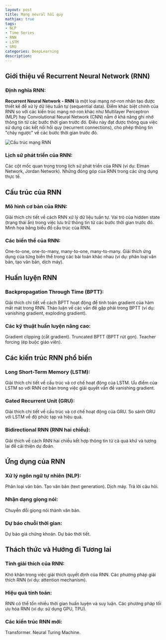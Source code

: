 ```yaml
---
layout: post
title: Mạng neural hồi quy
mathjax: true
tags:
- NLP
- Time Series
- RNN
- LSTM
- GRU
categories: DeepLearning
description: 
---
```


## Giới thiệu về Recurrent Neural Network (RNN)

### Định nghĩa RNN:

**Recurrent Neural Network - RNN** là một loại mạng nơ-ron nhân tạo được thiết kế để xử lý dữ liệu tuần tự (sequential data). Điểm khác biệt chính của RNN so với các kiến trúc mạng nơ-ron khác như Multilayer Perceptron (MLP) hay Convolutional Neural Network (CNN) nằm ở khả năng ghi nhớ thông tin từ các bước thời gian trước đó. Điều này đạt được thông qua việc sử dụng các kết nối hồi quy (recurrent connections), cho phép thông tin "chảy ngược" về các bước thời gian trước đó.

![Cấu trúc mạng RNN](/MLDL/assets/img/rnn_1.png)

### Lịch sử phát triển của RNN:

Các cột mốc quan trọng trong lịch sử phát triển của RNN (ví dụ: Elman Network, Jordan Network).
Những đóng góp của RNN trong các ứng dụng thực tế.

## Cấu trúc của RNN

### Mô hình cơ bản của RNN:

Giải thích chi tiết về cách RNN xử lý dữ liệu tuần tự.
Vai trò của hidden state (trạng thái ẩn) trong việc lưu trữ thông tin từ các bước thời gian trước đó.
Minh họa bằng biểu đồ cấu trúc của RNN.

### Các biến thể của RNN:

One-to-one, one-to-many, many-to-one, many-to-many.
Giải thích ứng dụng của từng biến thể trong các bài toán khác nhau (ví dụ: phân loại văn bản, tạo văn bản, dịch máy).

## Huấn luyện RNN

### Backpropagation Through Time (BPTT):

Giải thích chi tiết về cách BPTT hoạt động để tính toán gradient của hàm mất mát trong RNN.
Thảo luận về các vấn đề gặp phải trong BPTT (ví dụ: vanishing gradient, exploding gradient).

### Các kỹ thuật huấn luyện nâng cao:

Gradient clipping (cắt gradient).
Truncated BPTT (BPTT rút gọn).
Teacher forcing (ép buộc giáo viên).

## Các kiến trúc RNN phổ biến

### Long Short-Term Memory (LSTM):

Giải thích chi tiết về cấu trúc và cơ chế hoạt động của LSTM.
Ưu điểm của LSTM so với RNN cơ bản trong việc giải quyết vấn đề vanishing gradient.

### Gated Recurrent Unit (GRU):

Giải thích chi tiết về cấu trúc và cơ chế hoạt động của GRU.
So sánh GRU với LSTM về độ phức tạp và hiệu quả.

### Bidirectional RNN (RNN hai chiều):

Giải thích về cách RNN hai chiều kết hợp thông tin từ cả quá khứ và tương lai để cải thiện dự đoán.

## Ứng dụng của RNN

### Xử lý ngôn ngữ tự nhiên (NLP):

Phân loại văn bản.
Tạo văn bản (text generation).
Dịch máy.
Trả lời câu hỏi.

### Nhận dạng giọng nói:

Chuyển đổi giọng nói thành văn bản.

### Dự báo chuỗi thời gian:

Dự báo giá chứng khoán.
Dự báo thời tiết.

## Thách thức và Hướng đi Tương lai

### Tính giải thích của RNN:

Khó khăn trong việc giải thích quyết định của RNN.
Các phương pháp giải thích RNN (ví dụ: attention mechanism).

### Hiệu quả tính toán:

RNN có thể tốn nhiều thời gian huấn luyện và suy luận.
Các phương pháp tối ưu hóa RNN (ví dụ: sử dụng GPU, TPU).

### Các kiến trúc RNN mới:

Transformer.
Neural Turing Machine.